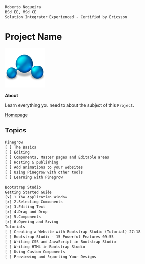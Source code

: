 ```
Roberto Nogueira  
BSd EE, MSd CE
Solution Integrator Experienced - Certified by Ericsson
```
# Project Name

![project image](images/project.png)

**About**

Learn everything you need to about the subject of this `Project`.

[Homepage](https://project.com)

## Topics
```
Pinegrow
[ ] The Basics
[ ] Editing
[ ] Components, Master pages and Editable areas
[ ] Hosting & publishing
[ ] Add animations to your websites
[ ] Using Pinegrow with other tools
[ ] Learning with Pinegrow

Bootstrap Studio
Getting Started Guide
[x] 1.The Application Window
[x] 2.Selecting Components
[x] 3.Editing Text
[x] 4.Drag and Drop
[x] 5.Components
[x] 6.Opening and Saving
Tutorials
[ ] Creating a Website with Bootstrap Studio (Tutorial) 27:18
[ ] Bootstrap Studio - 15 Powerful Features 09:55
[ ] Writing CSS and JavaScript in Bootstrap Studio
[ ] Writing HTML in Bootstrap Studio
[ ] Using Custom Components
[ ] Previewing and Exporting Your Designs
```
